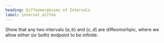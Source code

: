 ```yaml
---
heading: Diffeomorphisms of Intervals
label: interval_diffeo
---
```


Show that any two intervals $(a, b)$ and $(c, d)$ are diffeomorhpic, where we allow either (or both) endpoint to be infinite.
